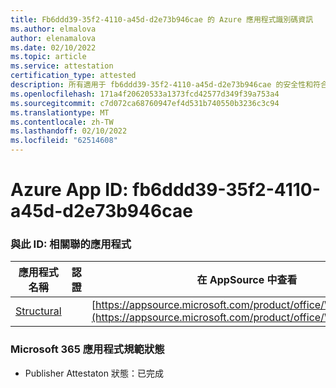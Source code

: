 ```yaml
---
title: Fb6ddd39-35f2-4110-a45d-d2e73b946cae 的 Azure 應用程式識別碼資訊
ms.author: elmalova
author: elenamalova
ms.date: 02/10/2022
ms.topic: article
ms.service: attestation
certification_type: attested
description: 所有適用于 fb6ddd39-35f2-4110-a45d-d2e73b946cae 的安全性和符合性資訊資訊。
ms.openlocfilehash: 171a4f20620533a1373fcd42577d349f39a753a4
ms.sourcegitcommit: c7d072ca68760947ef4d531b740550b3236c3c94
ms.translationtype: MT
ms.contentlocale: zh-TW
ms.lasthandoff: 02/10/2022
ms.locfileid: "62514608"
---
```

# <a name="azure-app-id-fb6ddd39-35f2-4110-a45d-d2e73b946cae"></a>Azure App ID: fb6ddd39-35f2-4110-a45d-d2e73b946cae


### <a name="apps-associated-with-this-id"></a>與此 ID: 相關聯的應用程式
| **應用程式名稱** | **認證** | **在 AppSource 中查看** |
|--------------|---------------|-----------------------|
| [Structural](https://docs.microsoft.com/microsoft-365-app-certification/forward/WA200002514) |  | [https://appsource.microsoft.com/product/office/WA200002514](https://appsource.microsoft.com/product/office/WA200002514) |

### <a name="microsoft-365-app-compliance-status"></a>Microsoft 365 應用程式規範狀態
- Publisher Attestaton 狀態：已完成
